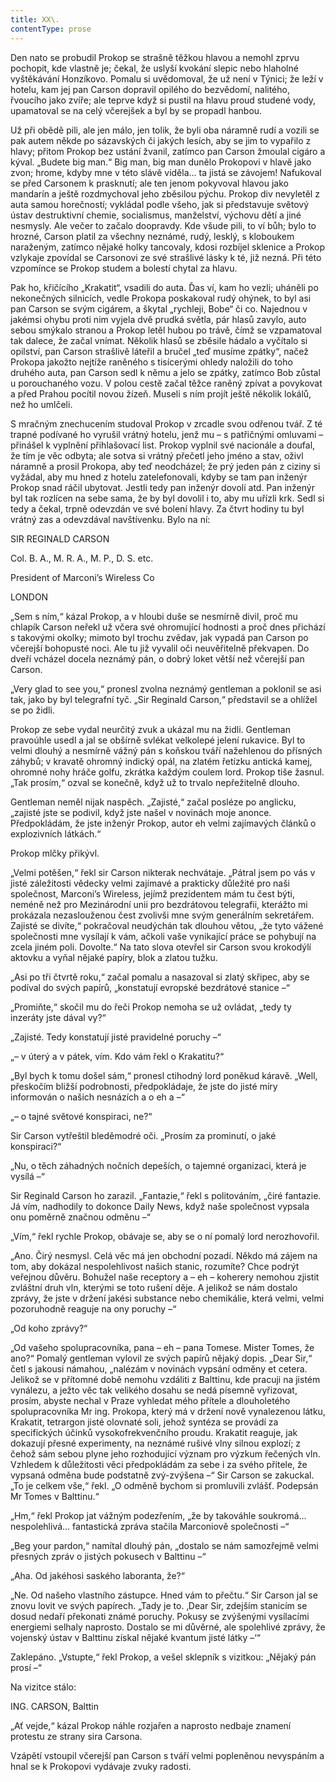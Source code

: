 ```yaml
---
title: XX\.
contentType: prose
---
```


  

Den nato se probudil Prokop se strašně těžkou hlavou a nemohl zprvu pochopit, kde vlastně je; čekal, že uslyší kvokání slepic nebo hlaholné vyštěkávání Honzíkovo. Pomalu si uvědomoval, že už není v Týnici; že leží v hotelu, kam jej pan Carson dopravil opilého do bezvědomí, nalitého, řvoucího jako zvíře; ale teprve když si pustil na hlavu proud studené vody, upamatoval se na celý včerejšek a byl by se propadl hanbou.

Už při obědě pili, ale jen málo, jen tolik, že byli oba náramně rudí a vozili se pak autem někde po sázavských či jakých lesích, aby se jim to vypařilo z hlavy; přitom Prokop bez ustání žvanil, zatímco pan Carson žmoulal cigáro a kýval. „Budete big man.“ Big man, big man dunělo Prokopovi v hlavě jako zvon; hrome, kdyby mne v této slávě viděla… ta jistá se závojem! Nafukoval se před Carsonem k prasknutí; ale ten jenom pokyvoval hlavou jako mandarín a ještě rozdmychoval jeho zběsilou pýchu. Prokop div nevyletěl z auta samou horečností; vykládal podle všeho, jak si představuje světový ústav destruktivní chemie, socialismus, manželství, výchovu dětí a jiné nesmysly. Ale večer to začalo doopravdy. Kde všude pili, to ví bůh; bylo to hrozné, Carson platil za všechny neznámé, rudý, lesklý, s kloboukem naraženým, zatímco nějaké holky tancovaly, kdosi rozbíjel sklenice a Prokop vzlykaje zpovídal se Carsonovi ze své strašlivé lásky k té, již nezná. Při této vzpomínce se Prokop studem a bolestí chytal za hlavu.

Pak ho, křičícího „Krakatit“, vsadili do auta. Ďas ví, kam ho vezli; uháněli po nekonečných silnicích, vedle Prokopa poskakoval rudý ohýnek, to byl asi pan Carson se svým cigárem, a škytal „rychleji, Bobe“ či co. Najednou v jakémsi ohybu proti nim vyjela dvě prudká světla, pár hlasů zavylo, auto sebou smýkalo stranou a Prokop letěl hubou po trávě, čímž se vzpamatoval tak dalece, že začal vnímat. Několik hlasů se zběsile hádalo a vyčítalo si opilství, pan Carson strašlivě láteřil a bručel „teď musíme zpátky“, načež Prokopa jakožto nejtíže raněného s tisícerými ohledy naložili do toho druhého auta, pan Carson sedl k němu a jelo se zpátky, zatímco Bob zůstal u porouchaného vozu. V polou cestě začal těžce raněný zpívat a povykovat a před Prahou pocítil novou žízeň. Museli s ním projít ještě několik lokálů, než ho umlčeli.

S mračným znechucením studoval Prokop v zrcadle svou odřenou tvář. Z té trapné podívané ho vyrušil vrátný hotelu, jenž mu – s patřičnými omluvami – přinášel k vyplnění přihlašovací list. Prokop vyplnil své nacionále a doufal, že tím je věc odbyta; ale sotva si vrátný přečetl jeho jméno a stav, oživl náramně a prosil Prokopa, aby teď neodcházel; že prý jeden pán z ciziny si vyžádal, aby mu hned z hotelu zatelefonovali, kdyby se tam pan inženýr Prokop snad ráčil ubytovat. Jestli tedy pan inženýr dovolí atd. Pan inženýr byl tak rozlícen na sebe sama, že by byl dovolil i to, aby mu uřízli krk. Sedl si tedy a čekal, trpně odevzdán ve své bolení hlavy. Za čtvrt hodiny tu byl vrátný zas a odevzdával navštívenku. Bylo na ní:

  

SIR REGINALD CARSON

  

Col. B. A., M. R. A., M. P., D. S. etc.

  

President of Marconi’s Wireless Co

  

LONDON

„Sem s ním,“ kázal Prokop, a v hloubi duše se nesmírně divil, proč mu chlapík Carson neřekl už včera své ohromující hodnosti a proč dnes přichází s takovými okolky; mimoto byl trochu zvědav, jak vypadá pan Carson po včerejší bohopusté noci. Ale tu již vyvalil oči neuvěřitelně překvapen. Do dveří vcházel docela neznámý pán, o dobrý loket větší než včerejší pan Carson.

„Very glad to see you,“ pronesl zvolna neznámý gentleman a poklonil se asi tak, jako by byl telegrafní tyč. „Sir Reginald Carson,“ představil se a ohlížel se po židli.

Prokop ze sebe vydal neurčitý zvuk a ukázal mu na židli. Gentleman pravoúhle usedl a jal se obšírně svlékat velkolepé jelení rukavice. Byl to velmi dlouhý a nesmírně vážný pán s koňskou tváří nažehlenou do přísných záhybů; v kravatě ohromný indický opál, na zlatém řetízku antická kamej, ohromné nohy hráče golfu, zkrátka každým coulem lord. Prokop tiše žasnul. „Tak prosím,“ ozval se konečně, když už to trvalo nepřežitelně dlouho.

Gentleman neměl nijak naspěch. „Zajisté,“ začal posléze po anglicku, „zajisté jste se podivil, když jste našel v novinách moje anonce. Předpokládám, že jste inženýr Prokop, autor eh velmi zajímavých článků o explozivních látkách.“

Prokop mlčky přikývl.

„Velmi potěšen,“ řekl sir Carson nikterak nechvátaje. „Pátral jsem po vás v jisté záležitosti vědecky velmi zajímavé a prakticky důležité pro naši společnost, Marconi’s Wireless, jejímž prezidentem mám tu čest býti, neméně než pro Mezinárodní unii pro bezdrátovou telegrafii, kterážto mi prokázala nezaslouženou čest zvolivši mne svým generálním sekretářem. Zajisté se divíte,“ pokračoval neudýchán tak dlouhou větou, „že tyto vážené společnosti mne vysílají k vám, ačkoli vaše vynikající práce se pohybují na zcela jiném poli. Dovolte.“ Na tato slova otevřel sir Carson svou krokodýlí aktovku a vyňal nějaké papíry, blok a zlatou tužku.

„Asi po tři čtvrtě roku,“ začal pomalu a nasazoval si zlatý skřipec, aby se podíval do svých papírů, „konstatují evropské bezdrátové stanice –“

„Promiňte,“ skočil mu do řeči Prokop nemoha se už ovládat, „tedy ty inzeráty jste dával vy?“

„Zajisté. Tedy konstatují jisté pravidelné poruchy –“

„– v úterý a v pátek, vím. Kdo vám řekl o Krakatitu?“

„Byl bych k tomu došel sám,“ pronesl ctihodný lord poněkud káravě. „Well, přeskočím bližší podrobnosti, předpokládaje, že jste do jisté míry informován o našich nesnázích a o eh a –“

„– o tajné světové konspiraci, ne?“

Sir Carson vytřeštil bleděmodré oči. „Prosím za prominutí, o jaké konspiraci?“

„Nu, o těch záhadných nočních depeších, o tajemné organizaci, která je vysílá –“

Sir Reginald Carson ho zarazil. „Fantazie,“ řekl s politováním, „čiré fantazie. Já vím, nadhodily to dokonce Daily News, když naše společnost vypsala onu poměrně značnou odměnu –“

„Vím,“ řekl rychle Prokop, obávaje se, aby se o ní pomalý lord nerozhovořil.

„Ano. Čirý nesmysl. Celá věc má jen obchodní pozadí. Někdo má zájem na tom, aby dokázal nespolehlivost našich stanic, rozumíte? Chce podrýt veřejnou důvěru. Bohužel naše receptory a – eh – koherery nemohou zjistit zvláštní druh vln, kterými se toto rušení děje. A jelikož se nám dostalo zprávy, že jste v držení jakési substance nebo chemikálie, která velmi, velmi pozoruhodně reaguje na ony poruchy –“

„Od koho zprávy?“

„Od vašeho spolupracovníka, pana – eh – pana Tomese. Mister Tomes, že ano?“ Pomalý gentleman vylovil ze svých papírů nějaký dopis. „Dear Sir,“ četl s jakousi námahou, „nalézám v novinách vypsání odměny et cetera. Jelikož se v přítomné době nemohu vzdáliti z Balttinu, kde pracuji na jistém vynálezu, a ježto věc tak velikého dosahu se nedá písemně vyřizovat, prosím, abyste nechal v Praze vyhledat mého přítele a dlouholetého spolupracovníka Mr ing. Prokopa, který má v držení nově vynalezenou látku, Krakatit, tetrargon jisté olovnaté soli, jehož syntéza se provádí za specifických účinků vysokofrekvenčního proudu. Krakatit reaguje, jak dokazují přesné experimenty, na neznámé rušivé vlny silnou explozí; z čehož sám sebou plyne jeho rozhodující význam pro výzkum řečených vln. Vzhledem k důležitosti věci předpokládám za sebe i za svého přítele, že vypsaná odměna bude podstatně zvý-zvýšena –“ Sir Carson se zakuckal. „To je celkem vše,“ řekl. „O odměně bychom si promluvili zvlášť. Podepsán Mr Tomes v Balttinu.“

„Hm,“ řekl Prokop jat vážným podezřením, „že by takováhle soukromá… nespolehlivá… fantastická zpráva stačila Marconiově společnosti –“

„Beg your pardon,“ namítal dlouhý pán, „dostalo se nám samozřejmě velmi přesných zpráv o jistých pokusech v Balttinu –“

„Aha. Od jakéhosi saského laboranta, že?“

„Ne. Od našeho vlastního zástupce. Hned vám to přečtu.“ Sir Carson jal se znovu lovit ve svých papírech. „Tady je to. ‚Dear Sir, zdejším stanicím se dosud nedaří překonati známé poruchy. Pokusy se zvýšenými vysílacími energiemi selhaly naprosto. Dostalo se mi důvěrné, ale spolehlivé zprávy, že vojenský ústav v Balttinu získal nějaké kvantum jisté látky –‘“

Zaklepáno. „Vstupte,“ řekl Prokop, a vešel sklepník s vizitkou: „Nějaký pán prosí –“

Na vizitce stálo:

  

ING. CARSON, Balttin

„Ať vejde,“ kázal Prokop náhle rozjařen a naprosto nedbaje znamení protestu ze strany sira Carsona.

Vzápětí vstoupil včerejší pan Carson s tváří velmi popleněnou nevyspáním a hnal se k Prokopovi vydávaje zvuky radosti.
